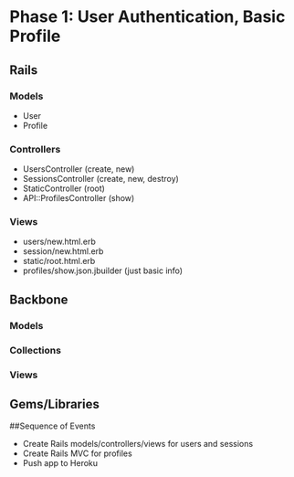 # Phase 1: User Authentication, Basic Profile

## Rails
### Models
* User
* Profile

### Controllers
* UsersController (create, new)
* SessionsController (create, new, destroy)
* StaticController (root)
* API::ProfilesController (show)

### Views
* users/new.html.erb
* session/new.html.erb
* static/root.html.erb
* profiles/show.json.jbuilder (just basic info)

## Backbone
### Models

### Collections

### Views

## Gems/Libraries



##Sequence of Events
* Create Rails models/controllers/views for users and sessions
* Create Rails MVC for profiles
* Push app to Heroku
